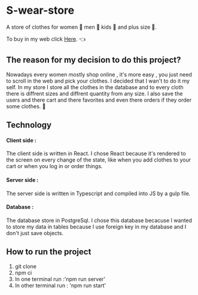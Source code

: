 # S-wear-store

A store of clothes for women :dress: men :necktie: kids :shirt: and plus size :womans_clothes:. 

To buy in my web click [Here](https://s-wear-store.herokuapp.com/). :point_left:

## The reason for my decision to do this project?

Nowadays every women mostly shop online , it's more easy , you just need to scroll in the web and pick your clothes.
I decided that I wan't to do it my self.
In my store I store all the clothes in the database and to every cloth there is diffrent sizes and diffrent quantity from any size.
I also save the users and there cart and there favorites and even there orders if they order some clothes. :briefcase:

## Technology
#### Client side :
 The client side is written in React.
 I chose React because it's rendered to the screen on every change of the state, like when you add clothes to your cart or when you log in or order things.

 
 #### Server side :
The server side is written in Typescript and compiled into JS by a gulp file.
 
 #### Database :
 The database store in PostgreSql.
 I chose this database becacuse I wanted to store my data in tables because I use foreign key in my database and I don't just save objects.
 
 ## How to run the project
 1. git clone
 2. npm ci
 3. In one terminal run :'npm run server'
 4. In other terminal run : 'npm run start'

